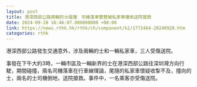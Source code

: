 ```yaml
---
layout: post
title: 港深西部公路兩輛的士碰撞　司機落車雙雙被私家車撞倒送院搶救
date: 2024-09-28 16:46:07.000000000 +08:00
link: https://news.rthk.hk/rthk/ch/component/k2/1772464-20240928.htm
categories: rthk
---
```


港深西部公路發生交通意外，涉及兩輛的士和一輛私家車，三人受傷送院。

事發在下午大約3時，一輛市區及一輛新界的士在港深西部公路往深圳灣方向行駛，期間碰撞，兩名司機落車在行車線理論，尾隨的私家車懷疑收掣不及，撞向的士，兩名的士司機倒地，送院搶救。事件中，一名乘客亦受傷送院。
